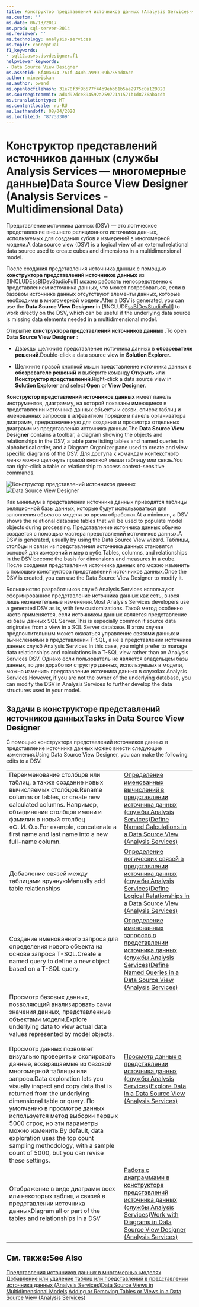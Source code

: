 ```yaml
---
title: Конструктор представлений источников данных (Analysis Services-многомерные данные) | Документация Майкрософт
ms.custom: ''
ms.date: 06/13/2017
ms.prod: sql-server-2014
ms.reviewer: ''
ms.technology: analysis-services
ms.topic: conceptual
f1_keywords:
- sql12.asvs.dsvdesigner.f1
helpviewer_keywords:
- Data Source View Designer
ms.assetid: 6f40a074-761f-440b-a999-09b755bd86ce
author: minewiskan
ms.author: owend
ms.openlocfilehash: 31e70f3f9b577f44b9ebb61b5ae2975c0a129828
ms.sourcegitcommit: ad4d92dce894592a259721a1571b1d8736abacdb
ms.translationtype: MT
ms.contentlocale: ru-RU
ms.lasthandoff: 08/04/2020
ms.locfileid: "87733309"
---
```

# <a name="data-source-view-designer-analysis-services---multidimensional-data"></a><span data-ttu-id="0d277-102">Конструктор представлений источников данных (службы Analysis Services — многомерные данные)</span><span class="sxs-lookup"><span data-stu-id="0d277-102">Data Source View Designer (Analysis Services - Multidimensional Data)</span></span>
  <span data-ttu-id="0d277-103">Представление источника данных (DSV) — это логическое представление внешнего реляционного источника данных, используемых для создания кубов и измерений в многомерной модели.</span><span class="sxs-lookup"><span data-stu-id="0d277-103">A data source view (DSV) is a logical view of an external relational data source used to create cubes and dimensions in a multidimensional model.</span></span>

 <span data-ttu-id="0d277-104">После создания представления источника данных с помощью **конструктора представлений источников данных** из [!INCLUDE[ssBIDevStudioFull](../includes/ssbidevstudiofull-md.md)] можно работать непосредственно с представлением источника данных, что может потребоваться, если в базовом источнике данных отсутствуют элементы данных, которые необходимы в многомерной модели.</span><span class="sxs-lookup"><span data-stu-id="0d277-104">After a DSV is generated, you can use the **Data Source View Designer** in [!INCLUDE[ssBIDevStudioFull](../includes/ssbidevstudiofull-md.md)] to work directly on the DSV, which can be useful if the underlying data source is missing data elements needed in a multidimensional model.</span></span>

 <span data-ttu-id="0d277-105">Открытие **конструктора представлений источников данных** .</span><span class="sxs-lookup"><span data-stu-id="0d277-105">To open **Data Source View Designer** :</span></span>

-   <span data-ttu-id="0d277-106">Дважды щелкните представление источника данных в **обозревателе решений**.</span><span class="sxs-lookup"><span data-stu-id="0d277-106">Double-click a data source view in **Solution Explorer**.</span></span>

-   <span data-ttu-id="0d277-107">Щелкните правой кнопкой мыши представление источника данных в **обозревателе решений** и выберите команду **Открыть** или **Конструктор представлений**.</span><span class="sxs-lookup"><span data-stu-id="0d277-107">Right-click a data source view in **Solution Explorer** and select **Open** or **View Designer**.</span></span>

 <span data-ttu-id="0d277-108">**Конструктор представлений источников данных** имеет панель инструментов, диаграмму, на которой показаны имеющиеся в представлении источника данных объекты и связи, список таблиц и именованных запросов в алфавитном порядке и панель организатора диаграмм, предназначенную для создания и просмотра отдельных диаграмм из представления источника данных.</span><span class="sxs-lookup"><span data-stu-id="0d277-108">The **Data Source View Designer** contains a toolbar, a diagram showing the objects and relationships in the DSV, a table pane listing tables and named queries in alphabetical order, and a Diagram Organizer pane used to create and view specific diagrams of the DSV.</span></span> <span data-ttu-id="0d277-109">Для доступа к командам контекстного меню можно щелкнуть правой кнопкой мыши таблицу или связь.</span><span class="sxs-lookup"><span data-stu-id="0d277-109">You can right-click a table or relationship to access context-sensitive commands.</span></span>

 <span data-ttu-id="0d277-110">![Конструктор представлений источников данных](media/ssas-dsvdesigner.PNG "Конструктор представлений источников данных")</span><span class="sxs-lookup"><span data-stu-id="0d277-110">![Data Source View Designer](media/ssas-dsvdesigner.PNG "Data Source View Designer")</span></span>

 <span data-ttu-id="0d277-111">Как минимум в представлении источника данных приводятся таблицы реляционной базы данных, которые будут использоваться для заполнения объектов модели во время обработки.</span><span class="sxs-lookup"><span data-stu-id="0d277-111">At a minimum, a DSV shows the relational database tables that will be used to populate model objects during processing.</span></span> <span data-ttu-id="0d277-112">Представление источника данных обычно создается с помощью мастера представлений источников данных.</span><span class="sxs-lookup"><span data-stu-id="0d277-112">A DSV is generated, usually by using the Data Source View wizard.</span></span> <span data-ttu-id="0d277-113">Таблицы, столбцы и связи из представления источника данных становятся основой для измерений и мер в кубе.</span><span class="sxs-lookup"><span data-stu-id="0d277-113">Tables, columns, and relationships in the DSV become the basis for dimensions and measures in a cube.</span></span> <span data-ttu-id="0d277-114">После создания представления источника данных его можно изменить с помощью конструктора представлений источников данных.</span><span class="sxs-lookup"><span data-stu-id="0d277-114">Once the DSV is created, you can use the Data Source View Designer to modify it.</span></span>

 <span data-ttu-id="0d277-115">Большинство разработчиков служб Analysis Services используют сформированное представление источника данных как есть, внося лишь незначительные изменения.</span><span class="sxs-lookup"><span data-stu-id="0d277-115">Most Analysis Services developers use a generated DSV as is, with few customizations.</span></span> <span data-ttu-id="0d277-116">Такой метод особенно часто применяется, если источником данных является представление из базы данных SQL Server.</span><span class="sxs-lookup"><span data-stu-id="0d277-116">This is especially common if source data originates from a view in a SQL Server database.</span></span> <span data-ttu-id="0d277-117">В этом случае предпочтительным может оказаться управление связями данных и вычислениями в представлении T-SQL, а не в представлении источника данных служб Analysis Services.</span><span class="sxs-lookup"><span data-stu-id="0d277-117">In this case, you might prefer to manage data relationships and calculations in a T-SQL view rather than an Analysis Services DSV.</span></span> <span data-ttu-id="0d277-118">Однако если пользователь не является владельцем базы данных, то для доработки структур данных, используемых в модели, можно изменить представление источника данных в службах Analysis Services.</span><span class="sxs-lookup"><span data-stu-id="0d277-118">However, if you are not the owner of the underlying database, you can modify the DSV in Analysis Services to further develop the data structures used in your model.</span></span>

## <a name="tasks-in-data-source-view-designer"></a><span data-ttu-id="0d277-119">Задачи в конструкторе представлений источников данных</span><span class="sxs-lookup"><span data-stu-id="0d277-119">Tasks in Data Source View Designer</span></span>
 <span data-ttu-id="0d277-120">С помощью конструктора представлений источников данных в представление источника данных можно внести следующие изменения.</span><span class="sxs-lookup"><span data-stu-id="0d277-120">Using Data Source View Designer, you can make the following edits to a DSV:</span></span>

|||
|-|-|
|<span data-ttu-id="0d277-121">Переименование столбцов или таблиц, а также создание новых вычисляемых столбцов.</span><span class="sxs-lookup"><span data-stu-id="0d277-121">Rename columns or tables, or create new calculated columns.</span></span> <span data-ttu-id="0d277-122">Например, объединение столбцов имени и фамилии в новый столбец «Ф. И. О.».</span><span class="sxs-lookup"><span data-stu-id="0d277-122">For example, concatenate a first name and last name into a new full-name column.</span></span>|[<span data-ttu-id="0d277-123">Определение именованных вычислений в представлении источника данных (службы Analysis Services)</span><span class="sxs-lookup"><span data-stu-id="0d277-123">Define Named Calculations in a Data Source View &#40;Analysis Services&#41;</span></span>](multidimensional-models/define-named-calculations-in-a-data-source-view-analysis-services.md)|
|<span data-ttu-id="0d277-124">Добавление связей между таблицами вручную</span><span class="sxs-lookup"><span data-stu-id="0d277-124">Manually add table relationships</span></span>|[<span data-ttu-id="0d277-125">Определение логических связей в представлении источника данных (службы Analysis Services)</span><span class="sxs-lookup"><span data-stu-id="0d277-125">Define Logical Relationships in a Data Source View &#40;Analysis Services&#41;</span></span>](multidimensional-models/define-logical-relationships-in-a-data-source-view-analysis-services.md)|
|<span data-ttu-id="0d277-126">Создание именованного запроса для определения нового объекта на основе запроса T-SQL.</span><span class="sxs-lookup"><span data-stu-id="0d277-126">Create a named query to define a new object based on a T-SQL query.</span></span>|[<span data-ttu-id="0d277-127">Определение именованных запросов в представлении источника данных (службы Analysis Services)</span><span class="sxs-lookup"><span data-stu-id="0d277-127">Define Named Queries in a Data Source View &#40;Analysis Services&#41;</span></span>](multidimensional-models/define-named-queries-in-a-data-source-view-analysis-services.md)|
|<span data-ttu-id="0d277-128">Просмотр базовых данных, позволяющий анализировать сами значения данных, представленные объектами модели.</span><span class="sxs-lookup"><span data-stu-id="0d277-128">Explore underlying data to view actual data values represented by model objects.</span></span><br /><br /> <span data-ttu-id="0d277-129">Просмотр данных позволяет визуально проверить и скопировать данные, возвращаемые из базовой многомерной таблицы или запроса.</span><span class="sxs-lookup"><span data-stu-id="0d277-129">Data exploration lets you visually inspect and copy data that is returned from the underlying dimensional table or query.</span></span> <span data-ttu-id="0d277-130">По умолчанию в просмотре данных используется метод выборки первых 5000 строк, но эти параметры можно изменить.</span><span class="sxs-lookup"><span data-stu-id="0d277-130">By default, data exploration uses the top count sampling methodology, with a sample count of 5000, but you can revise these settings.</span></span>|[<span data-ttu-id="0d277-131">Просмотр данных в представлении источника данных (службы Analysis Services)</span><span class="sxs-lookup"><span data-stu-id="0d277-131">Explore Data in a Data Source View &#40;Analysis Services&#41;</span></span>](multidimensional-models/explore-data-in-a-data-source-view-analysis-services.md)|
|<span data-ttu-id="0d277-132">Отображение в виде диаграмм всех или некоторых таблиц и связей в представлении источника данных</span><span class="sxs-lookup"><span data-stu-id="0d277-132">Diagram all or part of the tables and relationships in a DSV</span></span>|[<span data-ttu-id="0d277-133">Работа с диаграммами в конструкторе представлений источника данных (службы Analysis Services)</span><span class="sxs-lookup"><span data-stu-id="0d277-133">Work with Diagrams in Data Source View Designer &#40;Analysis Services&#41;</span></span>](multidimensional-models/work-with-diagrams-in-data-source-view-designer-analysis-services.md)|

## <a name="see-also"></a><span data-ttu-id="0d277-134">См. также:</span><span class="sxs-lookup"><span data-stu-id="0d277-134">See Also</span></span>
 <span data-ttu-id="0d277-135">[Представления источников данных в многомерных моделях](multidimensional-models/data-source-views-in-multidimensional-models.md) [Добавление или удаление таблиц или представлений в представлении источника данных &#40;Analysis Services&#41;](multidimensional-models/adding-or-removing-tables-or-views-in-a-data-source-view-analysis-services.md)</span><span class="sxs-lookup"><span data-stu-id="0d277-135">[Data Source Views in Multidimensional Models](multidimensional-models/data-source-views-in-multidimensional-models.md) [Adding or Removing Tables or Views in a Data Source View &#40;Analysis Services&#41;](multidimensional-models/adding-or-removing-tables-or-views-in-a-data-source-view-analysis-services.md)</span></span>


